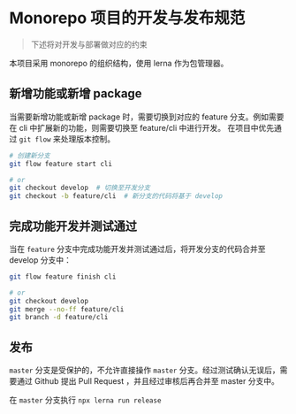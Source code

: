 # Monorepo 项目的开发与发布规范

> 下述将对开发与部署做对应的约束

本项目采用 monorepo 的组织结构，使用 lerna 作为包管理器。

## 新增功能或新增 package

当需要新增功能或新增 package 时，需要切换到对应的 feature 分支。例如需要在 cli 中扩展新的功能，则需要切换至 feature/cli 中进行开发。
在项目中优先通过 `git flow` 来处理版本控制。

```bash
# 创建新分支
git flow feature start cli

# or
git checkout develop  # 切换至开发分支
git checkout -b feature/cli  # 新分支的代码将基于 develop
```

## 完成功能开发并测试通过

当在 `feature` 分支中完成功能开发并测试通过后，将开发分支的代码合并至 develop 分支中：

```bash
git flow feature finish cli

# or
git checkout develop
git merge --no-ff feature/cli
git branch -d feature/cli
```

## 发布

`master` 分支是受保护的，不允许直接操作 `master` 分支。经过测试确认无误后，需要通过 Github 提出 Pull Request ，并且经过审核后再合并至 master 分支中。

在 `master` 分支执行 `npx lerna run release`
